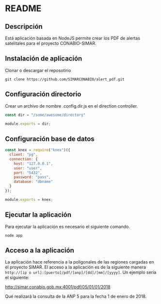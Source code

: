 # README #

## Descripción ##

Está aplicación basada en NodeJS permite crear los PDF de alertas satelitales para el proyecto CONABIO-SIMAR.

## Instalación de aplicación ##

Clonar o descargar el reposotirio

```
git clone https://github.com/SIMARCONABIO/alert_pdf.git
```

## Configuración directorio ##

Crear un archivo de nombre .config.dir.js en el direction controller.

```javascript
const dir = "/some/awesome/directory"

module.exports = dir;
```


## Configuración base de datos ##

```javascript
const knex = require("knex")({
  client: "pg",
  connection: {
    host: "127.0.0.1",
    user: "user",
    port: "5432",
    password: "pass",
    database: "dbname"
  }
});

module.exports = knex;

```

## Ejecutar la aplicación ##

Para ejecutar la aplicación es necesario el siguiente comando.

```
node app
```

## Acceso a la aplicación ##

La aplicación hace referencia a la poligonales de las regiones cargadas en el proyecto SIMAR. El acceso a la aplicación es de la siguiente manera `http://[ip o url]:[puerto]/pdf/[anp]/[dd]/[mm]/[yyyy]`. Un ejemplo sería el siguiente:

http://simar.conabio.gob.mx:4001/pdf/05/01/01/2018

Qué realizará la consulta de la ANP 5 para la fecha 1 de enero de 2018.